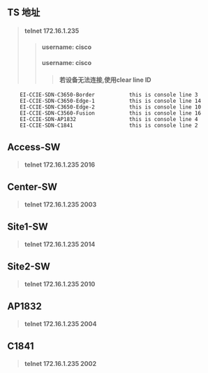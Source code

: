 ## TS 地址
>  #### telnet 172.16.1.235
>>  #### username: cisco
>>  #### username: cisco
>>>  #### 若设备无法连接,使用clear line ID
```
    EI-CCIE-SDN-C3650-Border           this is console line 3
    EI-CCIE-SDN-C3650-Edge-1           this is console line 14
    EI-CCIE-SDN-C3650-Edge-2           this is console line 10
    EI-CCIE-SDN-C3560-Fusion           this is console line 16
    EI-CCIE-SDN-AP1832                 this is console line 4
    EI-CCIE-SDN-C1841                  this is console line 2
```


## Access-SW
>  #### telnet 172.16.1.235 2016

## Center-SW
>  #### telnet 172.16.1.235 2003

## Site1-SW
>  #### telnet 172.16.1.235 2014

## Site2-SW
>  #### telnet 172.16.1.235 2010

## AP1832
>  #### telnet 172.16.1.235 2004

## C1841
>  #### telnet 172.16.1.235 2002


